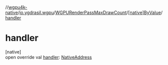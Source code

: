 //[wgpu4k-native](../../../../index.md)/[io.ygdrasil.wgpu](../../index.md)/[WGPURenderPassMaxDrawCount](../index.md)/[[native]ByValue](index.md)/[handler](handler.md)

# handler

[native]\
open override val [handler](handler.md): [NativeAddress](../../../ffi/-native-address/index.md)